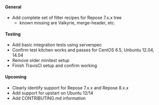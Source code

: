 #### General
* Add complete set of filter recipes for Repose 7.x.x tree
  * known missing are Valkyrie, merge-header, etc.

#### Testing
* Add basic integration tests using serverspec
* Confirm test kitchen works and passes for CentOS 6.5, Unbuntu 12.04, 14.04
* Remove older minitest setup
* Finish TravisCI setup and confirm working

#### Upcoming
* Clearly identify support for Repose 7.x.x and Repose 8.x.x
* Add support for upstart on Ubuntu 12/14
* Add CONTRIBUTING.md information
